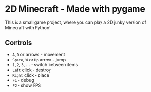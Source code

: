 # 2D Minecraft - Made with pygame
This is a small game project, where you can play a 2D junky version of Minecraft with Python!

## Controls
- `A`, `D` or arrows - movement
- `Space`, `W` or `Up` arrow - jump
- `1`, `2`, `3`, ... - switch between items
- `Left` click - destroy
- `Right` click - place
- `F1` - debug
- `F2` - show FPS
